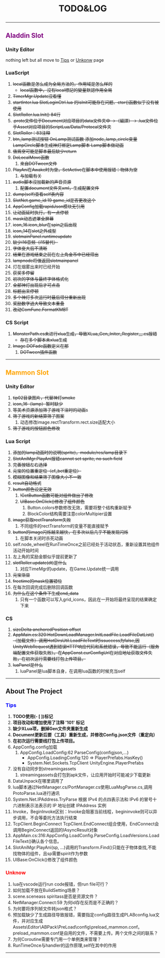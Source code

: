# <p style = "text-align:center"> TODO&LOG </p>

<!--- [toc] --->

---
## <span style = "color:Purple"> Aladdin Slot </span>

### Unity Editor
nothing left but all move to [Tips](#Tips) or [Unkonw](#Unknow) page

### LuaScript

1. ~~local函数是怎么成为全局方法的，作用域是怎么样的~~
   - ~~local函數中，沒有local標記的變量默認作用全局~~
2. ~~TimerMgr.Update沒看懂~~
3. ~~startInter.lua SlotLoginCtrl.lua 的isInit可能存在问题、ctor()函数似乎没有被使用~~
4. ~~SlotRoller.lua.Init() 84行~~
5. ~~.proto文件位于Document对应项目的data文件夹中 ->（編譯）-> .lua文件位于Asset对应项目的ScriptLua/Data/Protocal文件夹~~
6. ~~SlotRoller：83注释~~
7. ~~btn_lamp测试按钮 OnLamp测试函数 添加node_lamp_circle变量 LampCircle脚本生成神灯绑定Lamp脚本 Lamp脚本做动画~~
8. ~~值爲空可能是脚本最后缺少return~~
9.  ~~DoLocalMove函数~~
    1. ~~來自DOTween文件~~
10. ~~PlayAni在Awake时为空，SetActive在脚本中使用报错：物体为空~~
    1. ~~与加载有关~~
11. ~~audio脚本沒加載新的声音资源~~
    1. ~~配置document文件夹xml，生成配置文件~~
12. ~~dump(self)查看self表内容~~
13. ~~SlotNet.game_id:19 game_id是否更改这个~~
14. ~~AppConfig加载rapidJson模块无引用~~
15. ~~让动画延时执行，有一点停顿~~
16. ~~mask动态遮罩全屏幕~~
17. ~~icon_16.icon_blur在spin之后出现~~
18. ~~icon_14在slot之外成型~~
19. ~~slotmainPanel.runtimeupdate~~
20. ~~缺少i16音频（i15替代）~~
21. ~~字体变大后不清晰~~
22. ~~结果在游戏结束之前在左上角金币中已经得出~~
23. ~~lampnode将值返回slotmainpanel~~
24. 灯在烟雾出来时已经开始
25. ~~获奖多停留~~
26. ~~初次的字体与最终字体格式化~~
27. ~~全部神灯出现后才可点击~~
28. ~~标题出来停顿~~
29. ~~多个神灯多次运行时最后得分重新出现~~
30. ~~奖励数字過大导致文本重叠~~
31. ~~改动ComFunc.FormatKMBT~~


### CS Script

1. ~~MonsterPath.cs未进行xlua生成，导致XLua_Gen_Initer_Register__.cs报错~~
   - ~~存在多个脚本未xlua生成~~
2. ~~Image.DOFade函数定义在那~~
    1. ~~DOTween插件函数~~

---

## <span style = "color:orange"> Mammon Slot </span>

### Unity Editor

1. ~~tip02目录图片，代替神灯smoke~~
2. ~~icon_16（lamp）暂时缺少~~
3. ~~等美术资源添加筛子游戏下注时的动画~~s
4. ~~筛子游戏的新结算筛子图案~~
   1. 动态修改image.rectTransform.rect.size适配大小
5. ~~筛子游戏的按钮颜色修改~~
   
### Lua Script

1. ~~添加的lamp动画时的说明(sprite)，module/res/lamp目录下~~
2. ~~SlotAniMgr:PlayAni报错cannot set sprite, no such field~~
3. ~~完善按钮左右选择~~
4. ~~元宝的位置重定位（ef_bet重定位）~~
5. ~~模糊图像和结果筛子图像大小不一致~~
6. ~~result自动格式~~
7. ~~button颜色设定无效~~
   1. ~~!GetButton函数可能对组件做出了修改~~
   2. ~~UIBase:OnClick()修改了组件颜色~~
      1. Button.colors参数修改无效，需要将整个结构重新赋予
      2. BlockColor结构需要注意colorMultipier设置
8. ~~image获取rectTransform失败~~
   1. 不同组件的rectTransform的变量不能直接赋予
9. ~~button的image闪烁越来越快，在多次以后几乎不能发现闪烁~~
   1. 在脚本关闭时杀死动画
10. self.node_wheel在RunTimeOnce之前已经处于活动状态，重新设置其他组件活动开始时间
11. 左上角的奖励金额似乎提前更新了
12. ~~slotRoller.update(dt)是什么~~
    1. 对应TimeMgr的update，在Game.Update统一调用
13. ~~元宝渐显~~
14. ~~freetime的mask位置错位~~
15. 在每次回调完成后删除回调函数
16. ~~为什么在这个条件下生成end_data~~
    1. 只有一个函数可以写入grid_icons，因此在一开始将最终呈现的结果确定下来

### CS
1. ~~sizeDelta anchoredPosition offset~~
2. ~~AppMain.cs:320:HotDownLoadManager.InitLoadFile.LoadFileDatList()（加载文件）调用HotDirsUtil.LoadFileText时issuccess为false,因UnityWebRequest遇到错误HTTP响应代码和系统错误，导致不能运行（服务端配置文件获取失败）。在AppConst.curConfigUrl在对应地址获取文件失败，在初次运行需要线打包上传项目。~~
3. ~~luaPanel是什么~~
   1. luaPanel是lua脚本自身，在调用lua函数的时候充当self

---

## About The Project

### <span style = "color:blue" name = "Tips"> Tips </span>

1. **TODO使用(- [ ])标记**
2. **项目改动和增加使用了注释 '101' 标记**
3. **缺少XLua项，删掉Gen文件夹重新生成**
4. **Document更新后要（工具）重新生成，并修改Config.json文件（重定向）**
5. **在初次运行需要线打包上传项目。**
6. AppConfig.config加载
    1. AppConfig.LoadConfig:62 ParseConfig(configjson,...)
       - AppConfig.LoadingConfig:120 => PlayerPrefabs.HasKey()
       - System.Net.Sockets.TcpClient UnityEngine.PlayerPrefabs
7. 没有自动同步到streamingassets
   1. streamingassets会打包到apk文件，让应用开始时可能减少下载更新
8.  DataUnpack在哪里调用了
   1. lua脚本通过NetManager.cs/PortManager.cs使用LuaMsgParse.cs,调用ProtoParse.lua进行通讯
9. System.Net.IPAddress.TryParse 根据 IPv4 的点四表示法和 IPv6 的冒号十六进制表示法表示的 IP 地址创建 IPAddress 实例
10. Invoke，BeginInvoke区别：Invoke会阻塞当前线程，begininvoke则可以异步调用，不会等委托方法执行结束
11. TcpClient.BeginConnect TcpClient.EndConnect组合使用，EndConnect会调用BeginConnect返回的IAsyncResult对象
12. AppMain.cs:316:AppConfig.LoadConfig.ParseConfig.LoadVersions.LoadFileText()确认各个信息。
13. SlotAniMgr:PlayAni(sp, ...)调用的Transform.Find()只能在子物体查找,不能找物体的组件，且sp需要spirit作为参数
14. UIBase:OnClick()修改了组件颜色

### <font color = red name = "Unknow"> Unknow </font>

1. lua在vscode运行run code报错，但run file可行？
2. 如何加载不放在BuildSetting场景？
3. scene.sceneass spiritass是否是资源文件？
4. NetManager.Connect:59 为何id存在反而是不正确的？
5. 为何要将序列帧文件转json格式？
6. 预加载缺少了生成路径导致报错，需要指定config路径生成PLABconfig.lua文件，并对应生成Assets\Editor\ABPack\PreLoad\config\preload_mammon.conf。preload_mammon.conf是自用的文件，不需要上传。两个文件之间的联系？
7. 为何Coroutine需要专门用一个单例类来管理？
8. RunTimeOnce与handler的运作原理,self在其中的作用

---
